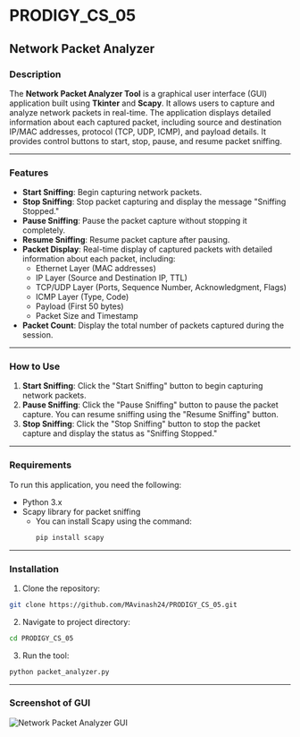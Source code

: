 # PRODIGY_CS_05

## Network Packet Analyzer

### Description

The **Network Packet Analyzer Tool** is a graphical user interface (GUI) application built using **Tkinter** and **Scapy**. It allows users to capture and analyze network packets in real-time. The application displays detailed information about each captured packet, including source and destination IP/MAC addresses, protocol (TCP, UDP, ICMP), and payload details. It provides control buttons to start, stop, pause, and resume packet sniffing.

---

### Features

- **Start Sniffing**: Begin capturing network packets.
- **Stop Sniffing**: Stop packet capturing and display the message "Sniffing Stopped."
- **Pause Sniffing**: Pause the packet capture without stopping it completely.
- **Resume Sniffing**: Resume packet capture after pausing.
- **Packet Display**: Real-time display of captured packets with detailed information about each packet, including:
  - Ethernet Layer (MAC addresses)
  - IP Layer (Source and Destination IP, TTL)
  - TCP/UDP Layer (Ports, Sequence Number, Acknowledgment, Flags)
  - ICMP Layer (Type, Code)
  - Payload (First 50 bytes)
  - Packet Size and Timestamp
- **Packet Count**: Display the total number of packets captured during the session.

---

### How to Use

1. **Start Sniffing**: Click the "Start Sniffing" button to begin capturing network packets.
2. **Pause Sniffing**: Click the "Pause Sniffing" button to pause the packet capture. You can resume sniffing using the "Resume Sniffing" button.
3. **Stop Sniffing**: Click the "Stop Sniffing" button to stop the packet capture and display the status as "Sniffing Stopped."

---

### Requirements

To run this application, you need the following:

- Python 3.x
- Scapy library for packet sniffing
  - You can install Scapy using the command: 
    ```bash
    pip install scapy
    ```   

---

### Installation

1.  Clone the repository:
   ```bash
   git clone https://github.com/MAvinash24/PRODIGY_CS_05.git
   ```
    
2.  Navigate to project directory:
   ```bash
   cd PRODIGY_CS_05
   ```

3.  Run the tool:
   ```bash
   python packet_analyzer.py
   ```

---

### Screenshot of GUI
   
![Network Packet Analyzer GUI](https://github.com/user-attachments/assets/7bdb1ab7-1648-4a38-ab9f-63f71ca04ba1)
